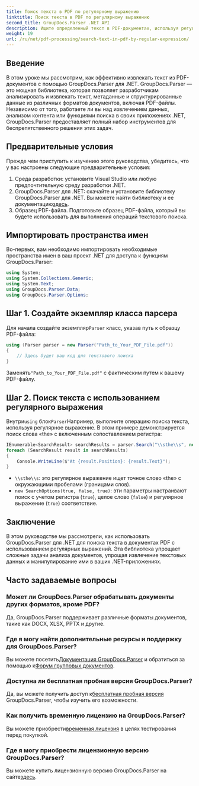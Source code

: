 ```yaml
---
title: Поиск текста в PDF по регулярному выражению
linktitle: Поиск текста в PDF по регулярному выражению
second_title: GroupDocs.Parser .NET API
description: Ищите определенный текст в PDF-документах, используя регулярные выражения с помощью GroupDocs.Parser. Извлекайте, анализируйте и манипулируйте текстом PDF без особых усилий.
weight: 19
url: /ru/net/pdf-processing/search-text-in-pdf-by-regular-expression/
---
```

## Введение
В этом уроке мы рассмотрим, как эффективно извлекать текст из PDF-документов с помощью GroupDocs.Parser для .NET. GroupDocs.Parser — это мощная библиотека, которая позволяет разработчикам анализировать и извлекать текст, метаданные и структурированные данные из различных форматов документов, включая PDF-файлы. Независимо от того, работаете ли вы над извлечением данных, анализом контента или функциями поиска в своих приложениях .NET, GroupDocs.Parser предоставляет полный набор инструментов для беспрепятственного решения этих задач.
## Предварительные условия
Прежде чем приступить к изучению этого руководства, убедитесь, что у вас настроены следующие предварительные условия:
1. Среда разработки: установите Visual Studio или любую предпочтительную среду разработки .NET.
2.  GroupDocs.Parser для .NET: скачайте и установите библиотеку GroupDocs.Parser для .NET. Вы можете найти библиотеку и ее документацию[здесь](https://releases.groupdocs.com/parser/net/).
3. Образец PDF-файла. Подготовьте образец PDF-файла, который вы будете использовать для выполнения операций текстового поиска.

## Импортировать пространства имен
Во-первых, вам необходимо импортировать необходимые пространства имен в ваш проект .NET для доступа к функциям GroupDocs.Parser:
```csharp
using System;
using System.Collections.Generic;
using System.Text;
using GroupDocs.Parser.Data;
using GroupDocs.Parser.Options;
```
## Шаг 1. Создайте экземпляр класса парсера
 Для начала создайте экземпляр`Parser` класс, указав путь к образцу PDF-файла:
```csharp
using (Parser parser = new Parser("Path_to_Your_PDF_File.pdf"))
{
    // Здесь будет ваш код для текстового поиска
}
```
 Заменять`"Path_to_Your_PDF_File.pdf"` с фактическим путем к вашему PDF-файлу.
## Шаг 2. Поиск текста с использованием регулярного выражения
 Внутри`using` блок`Parser`Например, выполните операцию поиска текста, используя регулярное выражение. В этом примере демонстрируется поиск слова «the» с включенным сопоставлением регистра:
```csharp
IEnumerable<SearchResult> searchResults = parser.Search("\\sthe\\s", new SearchOptions(true, false, true));
foreach (SearchResult result in searchResults)
{
    Console.WriteLine($"At {result.Position}: {result.Text}");
}
```
- `\\sthe\\s`: это регулярное выражение ищет точное слово «the» с окружающими пробелами (границами слов).
- `new SearchOptions(true, false, true)`: эти параметры настраивают поиск с учетом регистра (`true`), целое слово (`false`) и регулярное выражение (`true`) соответствие.

## Заключение
В этом руководстве мы рассмотрели, как использовать GroupDocs.Parser для .NET для поиска текста в документах PDF с использованием регулярных выражений. Эта библиотека упрощает сложные задачи анализа документов, упрощая извлечение текстовых данных и манипулирование ими в ваших .NET-приложениях.

## Часто задаваемые вопросы
### Может ли GroupDocs.Parser обрабатывать документы других форматов, кроме PDF?
Да, GroupDocs.Parser поддерживает различные форматы документов, такие как DOCX, XLSX, PPTX и другие.
### Где я могу найти дополнительные ресурсы и поддержку для GroupDocs.Parser?
 Вы можете посетить[Документация GroupDocs.Parser](https://tutorials.groupdocs.com/parser/net/) и обратиться за помощью к[Форум групповых документов](https://forum.groupdocs.com/c/parser/17).
### Доступна ли бесплатная пробная версия GroupDocs.Parser?
 Да, вы можете получить доступ к[бесплатная пробная версия](https://releases.groupdocs.com/) GroupDocs.Parser, чтобы изучить его возможности.
### Как получить временную лицензию на GroupDocs.Parser?
 Вы можете приобрести[временная лицензия](https://purchase.groupdocs.com/temporary-license/) в целях тестирования перед покупкой.
### Где я могу приобрести лицензионную версию GroupDocs.Parser?
 Вы можете купить лицензионную версию GroupDocs.Parser на сайте[здесь](https://purchase.groupdocs.com/buy).